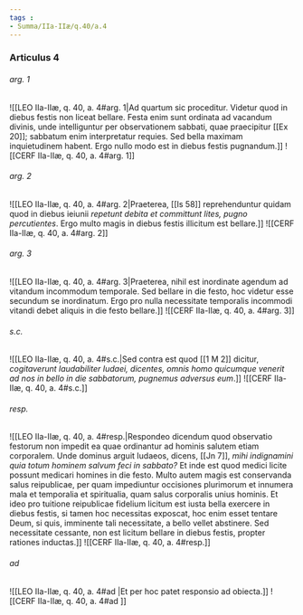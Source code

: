 ```yaml
---
tags : 
- Summa/IIa-IIæ/q.40/a.4
---
```


### Articulus 4

###### arg. 1
![[LEO IIa-IIæ, q. 40, a. 4#arg. 1|Ad quartum sic proceditur. Videtur quod in diebus festis non liceat bellare. Festa enim sunt ordinata ad vacandum divinis, unde intelliguntur per observationem sabbati, quae praecipitur [[Ex 20]]; sabbatum enim interpretatur requies. Sed bella maximam inquietudinem habent. Ergo nullo modo est in diebus festis pugnandum.]]
![[CERF IIa-IIæ, q. 40, a. 4#arg. 1]]

###### arg. 2
![[LEO IIa-IIæ, q. 40, a. 4#arg. 2|Praeterea, [[Is 58]] reprehenduntur quidam quod in diebus ieiunii *repetunt debita et committunt lites, pugno percutientes*. Ergo multo magis in diebus festis illicitum est bellare.]]
![[CERF IIa-IIæ, q. 40, a. 4#arg. 2]]

###### arg. 3
![[LEO IIa-IIæ, q. 40, a. 4#arg. 3|Praeterea, nihil est inordinate agendum ad vitandum incommodum temporale. Sed bellare in die festo, hoc videtur esse secundum se inordinatum. Ergo pro nulla necessitate temporalis incommodi vitandi debet aliquis in die festo bellare.]]
![[CERF IIa-IIæ, q. 40, a. 4#arg. 3]]

###### s.c.
![[LEO IIa-IIæ, q. 40, a. 4#s.c.|Sed contra est quod [[1 M 2]] dicitur, *cogitaverunt laudabiliter Iudaei, dicentes, omnis homo quicumque venerit ad nos in bello in die sabbatorum, pugnemus adversus eum*.]]
![[CERF IIa-IIæ, q. 40, a. 4#s.c.]]

###### resp.
![[LEO IIa-IIæ, q. 40, a. 4#resp.|Respondeo dicendum quod observatio festorum non impedit ea quae ordinantur ad hominis salutem etiam corporalem. Unde dominus arguit Iudaeos, dicens, [[Jn 7]], *mihi indignamini quia totum hominem salvum feci in sabbato?* Et inde est quod medici licite possunt medicari homines in die festo. Multo autem magis est conservanda salus reipublicae, per quam impediuntur occisiones plurimorum et innumera mala et temporalia et spiritualia, quam salus corporalis unius hominis. Et ideo pro tuitione reipublicae fidelium licitum est iusta bella exercere in diebus festis, si tamen hoc necessitas exposcat, hoc enim esset tentare Deum, si quis, imminente tali necessitate, a bello vellet abstinere. Sed necessitate cessante, non est licitum bellare in diebus festis, propter rationes inductas.]]
![[CERF IIa-IIæ, q. 40, a. 4#resp.]]

###### ad 
![[LEO IIa-IIæ, q. 40, a. 4#ad |Et per hoc patet responsio ad obiecta.]]
![[CERF IIa-IIæ, q. 40, a. 4#ad ]]

